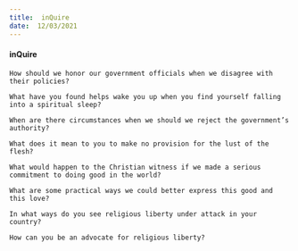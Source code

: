 ```yaml
---
title:  inQuire
date:  12/03/2021
---
```


#### inQuire

`How should we honor our government officials when we disagree with their policies?`

`What have you found helps wake you up when you find yourself falling into a spiritual sleep?`

`When are there circumstances when we should we reject the government’s authority?`

`What does it mean to you to make no provision for the lust of the flesh?`

`What would happen to the Christian witness if we made a serious commitment to doing good in the world?`

`What are some practical ways we could better express this good and this love?`

`In what ways do you see religious liberty under attack in your country?`

`How can you be an advocate for religious liberty?`